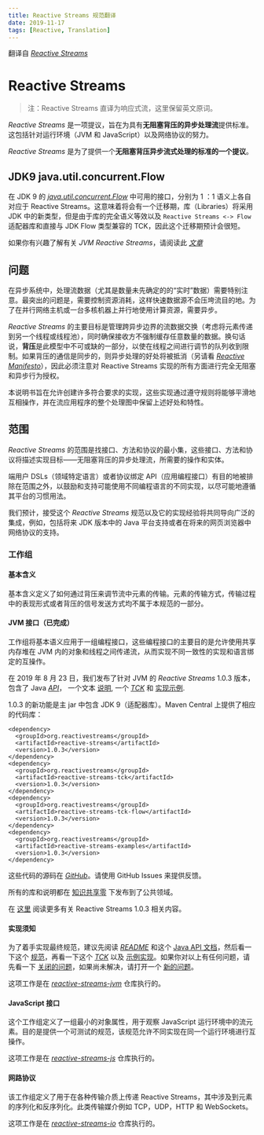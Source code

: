 ```yaml
---
title: Reactive Streams 规范翻译
date: 2019-11-17
tags: [Reactive, Translation]
---
```


翻译自 [*Reactive Streams*](https://www.reactive-streams.org/)

# Reactive Streams

> 注：Reactive Streams 直译为响应式流，这里保留英文原词。

*Reactive Streams* 是一项提议，旨在为具有**无阻塞背压的异步处理流**提供标准。这包括针对运行环境（JVM 和 JavaScript）以及网络协议的努力。

*Reactive Streams* 是为了提供一个**无阻塞背压异步流式处理的标准的一个提议**。



## JDK9 java.util.concurrent.Flow

在 JDK 9 的 [*java.util.concurrent.Flow*](https://docs.oracle.com/javase/9/docs/api/java/util/concurrent/Flow.html) 中可用的接口，分别为 1 ：1 语义上各自对应于 Reactive Streams。这意味着将会有一个迁移期，库（Libraries）将采用 JDK 中的新类型，但是由于库的完全语义等效以及 `Reactive Streams <-> Flow` 适配器库和直接与 JDK Flow 类型兼容的 TCK，因此这个迁移期预计会很短。

如果你有兴趣了解有关 *JVM Reactive Streams*，请阅读此 [*文章*](https://github.com/reactive-streams/reactive-streams-jvm/blob/v1.0.3/README.md)



## 问题

在异步系统中，处理流数据（尤其是数量未先确定的的“实时”数据）需要特别注意。最突出的问题是，需要控制资源消耗，这样快速数据源不会压垮流目的地。为了在并行网络主机或一台多核机器上并行地使用计算资源，需要异步。

*Reactive Streams* 的主要目标是管理跨异步边界的流数据交换（考虑将元素传递到另一个线程或线程池），同时确保接收方不强制缓存任意数量的数据。换句话说，**背压**是此模型中不可或缺的一部分，以使在线程之间进行调节的队列收到限制。如果背压的通信是同步的，则异步处理的好处将被抵消（另请看  [*Reactive Manifesto*](http://reactivemanifesto.org/)），因此必须注意对 Reactive Streams 实现的所有方面进行完全无阻塞和异步行为授权。

本说明书旨在允许创建许多符合要求的实现，这些实现通过遵守规则将能够平滑地互相操作，并在流应用程序的整个处理图中保留上述好处和特性。



## 范围

*Reactive Streams* 的范围是找接口、方法和协议的最小集，这些接口、方法和协议将描述实现目标——无阻塞背压的异步处理流，所需要的操作和实体。

端用户 DSLs（领域特定语言）或者协议绑定 API（应用编程接口）有目的地被排除在范围之外，以鼓励和支持可能使用不同编程语言的不同实现，以尽可能地遵循其平台的习惯用法。

我们预计，接受这个 *Reactive Streams* 规范以及它的实现经验将共同导向广泛的集成，例如，包括将来 JDK 版本中的 Java 平台支持或者在将来的网页浏览器中网络协议的支持。

### 工作组

#### 基本含义

基本含义定义了如何通过背压来调节流中元素的传输。元素的传输方式，传输过程中的表现形式或者背压的信号发送方式均不属于本规范的一部分。

#### JVM 接口（已完成）

工作组将基本语义应用于一组编程接口，这些编程接口的主要目的是允许使用共享内存堆在 JVM 内的对象和线程之间传递流，从而实现不同一致性的实现和语言绑定的互操作。

在 2019 年 8 月 23 日，我们发布了针对 JVM 的 *Reactive Streams* 1.0.3 版本，包含了 Java [*API*](https://www.reactive-streams.org/reactive-streams-1.0.3-javadoc)， 一个文本 [说明](https://github.com/reactive-streams/reactive-streams-jvm/blob/v1.0.3/README.md#specification), 一个 [*TCK*](https://www.reactive-streams.org/reactive-streams-tck-1.0.3-javadoc) 和 [实现示例](https://www.reactive-streams.org/reactive-streams-examples-1.0.3-javadoc).

1.0.3 的新功能是主 jar 中包含 JDK 9（适配器库）。Maven Central 上提供了相应的代码库：

```
<dependency>
  <groupId>org.reactivestreams</groupId>
  <artifactId>reactive-streams</artifactId>
  <version>1.0.3</version>
</dependency>
<dependency>
  <groupId>org.reactivestreams</groupId>
  <artifactId>reactive-streams-tck</artifactId>
  <version>1.0.3</version>
</dependency>
<dependency>
  <groupId>org.reactivestreams</groupId>
  <artifactId>reactive-streams-tck-flow</artifactId>
  <version>1.0.3</version>
</dependency>
<dependency>
  <groupId>org.reactivestreams</groupId>
  <artifactId>reactive-streams-examples</artifactId>
  <version>1.0.3</version>
</dependency>
```

这些代码的源码在 [*GitHub*](https://github.com/reactive-streams/reactive-streams-jvm/tree/v1.0.3)。请使用 GitHub Issues 来提供反馈。

所有的库和说明都在 [知识共享零](http://creativecommons.org/publicdomain/zero/1.0) 下发布到了公共领域。

在 [这里](https://www.reactive-streams.org/announce-1.0.3) 阅读更多有关 Reactive Streams 1.0.3 相关内容。

#### 实现须知

为了着手实现最终规范，建议先阅读 [*README*](https://github.com/reactive-streams/reactive-streams-jvm/blob/v1.0.3/README.md) 和这个 [Java API 文档](https://www.reactive-streams.org/reactive-streams-1.0.3-javadoc)，然后看一下这个 [规范](https://github.com/reactive-streams/reactive-streams-jvm/blob/v1.0.3/README.md#specification)，再看一下这个 [*TCK*](https://github.com/reactive-streams/reactive-streams-jvm/tree/v1.0.3/tck) 以及 [示例实现](https://github.com/reactive-streams/reactive-streams-jvm/tree/v1.0.3/examples/src/main/java/org/reactivestreams/example/unicast)。如果你对以上有任何问题，请先看一下 [关闭的问题](https://github.com/reactive-streams/reactive-streams-jvm/issues?page=1&state=closed)，如果尚未解决，请打开一个 [新的问题](https://github.com/reactive-streams/reactive-streams-jvm/issues/new)。

这项工作是在 [*reactive-streams-jvm*](https://github.com/reactive-streams/reactive-streams-jvm/) 仓库执行的。

#### JavaScript 接口

这个工作组定义了一组最小的对象属性，用于观察 JavaScript 运行环境中的流元素。目的是提供一个可测试的规范，该规范允许不同实现在同一个运行环境进行互操作。

这项工作是在 [*reactive-streams-js*](https://github.com/reactive-streams/reactive-streams-js/) 仓库执行的。

#### 网路协议

该工作组定义了用于在各种传输介质上传递 Reactive Streams，其中涉及到元素的序列化和反序列化。此类传输媒介例如 TCP，UDP，HTTP 和 WebSockets。

这项工作是在 [*reactive-streams-io*](https://github.com/reactive-streams/reactive-streams-io/) 仓库执行的。



